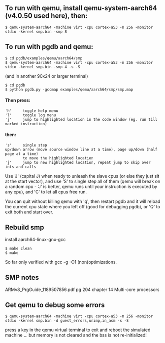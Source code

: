 
## To run with qemu, install qemu-system-aarch64 (v4.0.50 used here), then:
```
$ qemu-system-aarch64 -machine virt -cpu cortex-a53 -m 256 -monitor stdio -kernel smp.bin -smp 8
```

## To run with pgdb and qemu:
```
$ cd pgdb/examples/qemu/aarch64/smp
$ qemu-system-aarch64 -machine virt -cpu cortex-a53 -m 256 -monitor stdio -kernel smp.bin -smp 4 -s -S
```
(and in another 90x24 or larger terminal)
```
$ cd pgdb
$ python pgdb.py -gccmap examples/qemu/aarch64/smp/smp.map
```

#### Then press:
    'h'     toggle help menu
    'l'     toggle log menu
    'j'     jump to highlighted location in the code window (eg. run till marked instruction)
#### then:
    's'     single step
    up/down arrow (move source window line at a time), page up/down (half page at a time)
            to move the highlighted location
    'j'     jump to new highlighted location, repeat jump to skip over ints and calls

Use 'J' (capital J) when ready to unleash the slave cpus (or else
they just sit at the start vector), and use 'S' to single step all
of them (qemu will break on a random cpu - 'J' is better, qemu runs
until your instruction is executed by any cpu), and 'C' to let all
cpus free run.

You can quit without killing qemu with 'q', then restart pgdb and
it will reload the current cpu state where you left off (good for
debugging pgdb), or 'Q' to exit both and start over.



## Rebuild smp
install aarch64-linux-gnu-gcc
```
$ make clean
$ make
```
So far only verified with gcc -g -O1 (non)optimizations.


## SMP notes

ARMv8_PrgGuide_1189507856.pdf  pg 204  chapter 14  Multi-core processors



## Get qemu to debug some errors

```
$ qemu-system-aarch64 -machine virt -cpu cortex-a53 -m 256 -monitor stdio -kernel smp.bin -d guest_errors,unimp,in_asm -s -S
```

press a key in the qemu virtual terminal to exit and reboot the
simulated machine ... but memory is not cleared and the bss is
not re-initialized!

